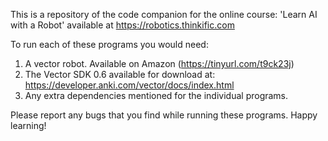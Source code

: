 This is a repository of the code companion for the online course: 'Learn AI
with a Robot' available at https://robotics.thinkific.com

To run each of these programs you would need:

1. A vector robot. Available on Amazon (https://tinyurl.com/t9ck23j)
2. The Vector SDK 0.6 available for download at: https://developer.anki.com/vector/docs/index.html
3. Any extra dependencies mentioned for the individual programs.

Please report any bugs that you find while running these programs.
Happy learning!

